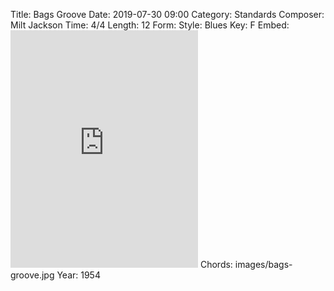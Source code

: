 Title: Bags Groove
Date: 2019-07-30 09:00
Category: Standards
Composer: Milt Jackson
Time: 4/4
Length: 12
Form:
Style: Blues
Key: F
Embed: <iframe src="https://open.spotify.com/embed/user/thatdavidmiller/playlist/1YGjLWKJBsso3966IcV0X6" width="300" height="380" frameborder="0" allowtransparency="true" allow="encrypted-media"></iframe>
Chords: images/bags-groove.jpg
Year: 1954
